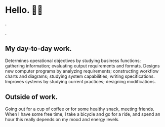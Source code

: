 <!---
- 👋 Hi, I’m @bensilvoza
- 👀 I’m interested in ...
- 🌱 I’m currently learning ...
- 💞️ I’m looking to collaborate on ...
- 📫 How to reach me ...

bensilvoza/bensilvoza is a ✨ special ✨ repository because its `README.md` (this file) appears on your GitHub profile.
You can click the Preview link to take a look at your changes.
--->

# Hello. 👋🏽
.

.

## My day-to-day work.
Determines operational objectives by studying business functions; gathering information; evaluating output requirements and formats. Designs new computer programs by analyzing requirements; constructing workflow charts and diagrams; studying system capabilities; writing specifications.
Improves systems by studying current practices; designing modifications.

## Outside of work.
Going out for a cup of coffee or for some healthy snack, meeting friends. When I have some free time, I take a bicycle and go for a ride, and spend an hour this really depends on my mood and energy levels.
